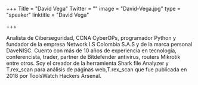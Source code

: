 ﻿+++
Title = "David Vega"
Twitter = ""
image = "David-Vega.jpg"
type = "speaker"
linktitle = "David Vega"

+++

Analista de Ciberseguridad, CCNA CyberOPs, programador Python y fundador de la empresa Network I.S Colombia S.A.S y de la marca personal DaveNISC. Cuento con más de 10 años de experiencia en tecnología, conferencista, trader, partner de Bitdefender antivirus, routers Mikrotik entre otros. Soy el creador de la herramienta Shark file Analyzer y T.rex_scan para análisis de páginas web,T.rex_scan que fue publicada en 2018 por ToolsWatch Hackers Arsenal.
